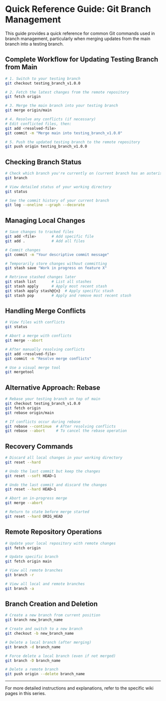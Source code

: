 # Quick Reference Guide: Git Branch Management

This guide provides a quick reference for common Git commands used in branch management, particularly when merging updates from the main branch into a testing branch.

## Complete Workflow for Updating Testing Branch from Main

```bash
# 1. Switch to your testing branch
git checkout testing_branch_v1.0.0

# 2. Fetch the latest changes from the remote repository
git fetch origin

# 3. Merge the main branch into your testing branch
git merge origin/main

# 4. Resolve any conflicts (if necessary)
# Edit conflicted files, then:
git add <resolved-file>
git commit -m "Merge main into testing_branch_v1.0.0"

# 5. Push the updated testing branch to the remote repository
git push origin testing_branch_v1.0.0
```

## Checking Branch Status

```bash
# Check which branch you're currently on (current branch has an asterisk)
git branch

# View detailed status of your working directory
git status

# See the commit history of your current branch
git log --oneline --graph --decorate
```

## Managing Local Changes

```bash
# Save changes to tracked files
git add <file>       # Add specific file
git add .            # Add all files

# Commit changes
git commit -m "Your descriptive commit message"

# Temporarily store changes without committing
git stash save "Work in progress on feature X"

# Retrieve stashed changes later
git stash list       # List all stashes
git stash apply      # Apply most recent stash
git stash apply stash@{n}  # Apply specific stash
git stash pop        # Apply and remove most recent stash
```

## Handling Merge Conflicts

```bash
# View files with conflicts
git status

# Abort a merge with conflicts
git merge --abort

# After manually resolving conflicts
git add <resolved-file>
git commit -m "Resolve merge conflicts"

# Use a visual merge tool
git mergetool
```

## Alternative Approach: Rebase

```bash
# Rebase your testing branch on top of main
git checkout testing_branch_v1.0.0
git fetch origin
git rebase origin/main

# If conflicts occur during rebase
git rebase --continue  # After resolving conflicts
git rebase --abort     # To cancel the rebase operation
```

## Recovery Commands

```bash
# Discard all local changes in your working directory
git reset --hard

# Undo the last commit but keep the changes
git reset --soft HEAD~1

# Undo the last commit and discard the changes
git reset --hard HEAD~1

# Abort an in-progress merge
git merge --abort

# Return to state before merge started
git reset --hard ORIG_HEAD
```

## Remote Repository Operations

```bash
# Update your local repository with remote changes
git fetch origin

# Update specific branch
git fetch origin main

# View all remote branches
git branch -r

# View all local and remote branches
git branch -a
```

## Branch Creation and Deletion

```bash
# Create a new branch from current position
git branch new_branch_name

# Create and switch to a new branch
git checkout -b new_branch_name

# Delete a local branch (after merging)
git branch -d branch_name

# Force delete a local branch (even if not merged)
git branch -D branch_name

# Delete a remote branch
git push origin --delete branch_name
```

---

For more detailed instructions and explanations, refer to the specific wiki pages in this series.
